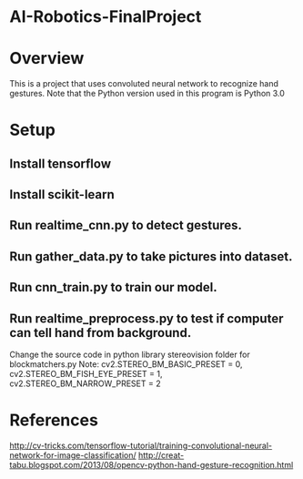 # AI-Robotics-FinalProject

# Overview
This is a project that uses convoluted neural network to recognize hand gestures.
Note that the Python version used in this program is Python 3.0

# Setup
## Install tensorflow

## Install scikit-learn

## Run realtime_cnn.py to detect gestures.

## Run gather_data.py to take pictures into dataset.

## Run cnn_train.py to train our model.

## Run realtime_preprocess.py to test if computer can tell hand from background.

Change the source code in python library stereovision folder for blockmatchers.py
Note: cv2.STEREO_BM_BASIC_PRESET = 0, cv2.STEREO_BM_FISH_EYE_PRESET = 1, cv2.STEREO_BM_NARROW_PRESET = 2


# References
http://cv-tricks.com/tensorflow-tutorial/training-convolutional-neural-network-for-image-classification/
http://creat-tabu.blogspot.com/2013/08/opencv-python-hand-gesture-recognition.html

